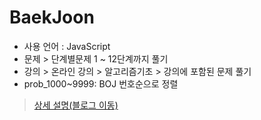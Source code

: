 # BaekJoon 

 * 사용 언어 : JavaScript <br>
 * 문제 > 단계별문제 1 ~ 12단계까지 풀기 <br>
 * 강의 > 온라인 강의 > 알고리즘기초 > 강의에 포함된 문제 풀기<br>
 * prob_1000~9999: BOJ 번호순으로 정렬 <br>
 
 > [상세 설명(블로그 이동)](https://seung-min.tistory.com/category/Study/BaekJoon)
